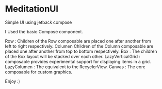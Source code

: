 # MeditationUI

Simple UI using jetback compose 

I Used the basic Compose component.

Row : Children of the Row composable are placed one after another from left to right respectively.
Columen Children of the Column composable are placed one after another from top to bottom respectively.
Box : The children of the Box layout will be stacked over each other.
LazyVerticalGrid : composable provides experimental support for displaying items in a grid.
LazyColumen : The equivalent to the RecyclerView.
Canvas : The core composable for custom graphics.


Enjoy :)
